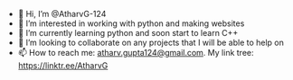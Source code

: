 - 👋 Hi, I’m @AtharvG-124
- 👀 I’m interested in working with python and making websites 
- 🌱 I’m currently learning python and soon start to learn C++
- 💞️ I’m looking to collaborate on any projects that I will be able to help on
- 📫 How to reach me: atharv.gupta124@gmail.com. My link tree: https://linktr.ee/AtharvG

<!---
AtharvG-124/AtharvG-124 is a ✨ special ✨ repository because its `README.md` (this file) appears on your GitHub profile.
You can click the Preview link to take a look at your changes.
--->
